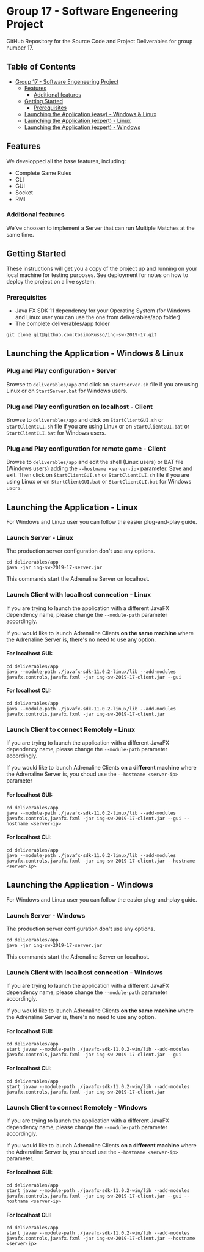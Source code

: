 
# Group 17 - Software Engeneering Project

GitHub Repository for the Source Code and Project Deliverables for group number 17.
## Table of Contents
- [Group 17 - Software Engeneering Project](#group-17---software-engeneering-project)
  * [Features](#features)
    + [Additional features](#additional-features)
  * [Getting Started](#getting-started)
    + [Prerequisites](#prerequisites)
  * [Launching the Application (easy) - Windows & Linux](#launching-the-application---windows---linux)
  * [Launching the Application (expert) - Linux](#launching-the-application---linux)
  * [Launching the Application (expert) - Windows](#launching-the-application---windows)


## Features

We developped all the base features, including:
- Complete Game Rules
- CLI
- GUI
- Socket
- RMI

### Additional features

We've choosen to implement a Server that can run Multiple Matches at the same time.

## Getting Started

These instructions will get you a copy of the project up and running on your local machine for testing purposes. See deployment for notes on how to deploy the project on a live system.

### Prerequisites

- Java FX SDK 11 dependency for your Operating System (for Windows and Linux user you can use the one from deliverables/app folder)
- The complete deliverables/app folder

```
git clone git@github.com:CosimoRusso/ing-sw-2019-17.git
```
## Launching the Application - Windows & Linux
### Plug and Play configuration - Server
Browse to `deliverables/app`  and click on `StartServer.sh` file if you are using Linux or on  `StartServer.bat` for Windows users.

### Plug and Play configuration on localhost - Client
Browse to `deliverables/app`  and click on `StartClientGUI.sh` or `StartClientCLI.sh` file if you are using Linux or on  `StartClientGUI.bat` or `StartClientCLI.bat` for Windows users.
### Plug and Play configuration for remote game - Client
Browse to `deliverables/app`  and edit the shell (Linux users) or BAT file (Windows users) adding the  `--hostname <server-ip>` parameter. Save and exit.
Then click on `StartClientGUI.sh` or `StartClientCLI.sh` file if you are using Linux or on  `StartClientGUI.bat` or `StartClientCLI.bat` for Windows users.


## Launching the Application - Linux
For Windows and Linux user you can follow the easier plug-and-play guide. 
### Launch Server - Linux
The production server configuration don't use any options.

```
cd deliverables/app
java -jar ing-sw-2019-17-server.jar
```

This commands start the Adrenaline Server on localhost.

### Launch Client with localhost connection - Linux

If you are trying to launch the application with a different JavaFX dependency name, please change the `--module-path` parameter accordingly.

If you would like to launch Adrenaline Clients **on the same machine** where the Adrenaline Server is, there's no need to use any option.
#### For localhost GUI:
```
cd deliverables/app
java --module-path ./javafx-sdk-11.0.2-linux/lib --add-modules javafx.controls,javafx.fxml -jar ing-sw-2019-17-client.jar --gui
```
#### For localhost CLI:
```
cd deliverables/app
java --module-path ./javafx-sdk-11.0.2-linux/lib --add-modules javafx.controls,javafx.fxml -jar ing-sw-2019-17-client.jar
```  

### Launch Client to connect Remotely - Linux

If you are trying to launch the application with a different JavaFX dependency name, please change the `--module-path` parameter accordingly.

If you would like to launch Adrenaline Clients **on a different machine** where the Adrenaline Server is, you shoud use the `--hostname <server-ip>` parameter
#### For localhost GUI:
```
cd deliverables/app
java --module-path ./javafx-sdk-11.0.2-linux/lib --add-modules javafx.controls,javafx.fxml -jar ing-sw-2019-17-client.jar --gui --hostname <server-ip>
```
#### For localhost CLI:
```
cd deliverables/app
java --module-path ./javafx-sdk-11.0.2-linux/lib --add-modules javafx.controls,javafx.fxml -jar ing-sw-2019-17-client.jar --hostname <server-ip>
```  
## Launching the Application - Windows
For Windows and Linux user you can follow the easier plug-and-play guide. 
### Launch Server - Windows
The production server configuration don't use any options.

```
cd deliverables/app
java -jar ing-sw-2019-17-server.jar
```

This commands start the Adrenaline Server on localhost.

### Launch Client with localhost connection - Windows

If you are trying to launch the application with a different JavaFX dependency name, please change the `--module-path` parameter accordingly.

If you would like to launch Adrenaline Clients **on the same machine** where the Adrenaline Server is, there's no need to use any option.
#### For localhost GUI:
```
cd deliverables/app
start javaw --module-path ./javafx-sdk-11.0.2-win/lib --add-modules javafx.controls,javafx.fxml -jar ing-sw-2019-17-client.jar --gui
```
#### For localhost CLI:
```
cd deliverables/app
start javaw --module-path ./javafx-sdk-11.0.2-win/lib --add-modules javafx.controls,javafx.fxml -jar ing-sw-2019-17-client.jar
```  

### Launch Client to connect Remotely - Windows

If you are trying to launch the application with a different JavaFX dependency name, please change the `--module-path` parameter accordingly.

If you would like to launch Adrenaline Clients **on a different machine** where the Adrenaline Server is, you shoud use the `--hostname <server-ip>` parameter.
#### For localhost GUI:
```
cd deliverables/app
start javaw --module-path ./javafx-sdk-11.0.2-win/lib --add-modules javafx.controls,javafx.fxml -jar ing-sw-2019-17-client.jar --gui --hostname <server-ip>
```
#### For localhost CLI:
```
cd deliverables/app
start javaw --module-path ./javafx-sdk-11.0.2-win/lib --add-modules javafx.controls,javafx.fxml -jar ing-sw-2019-17-client.jar --hostname <server-ip>
```  
